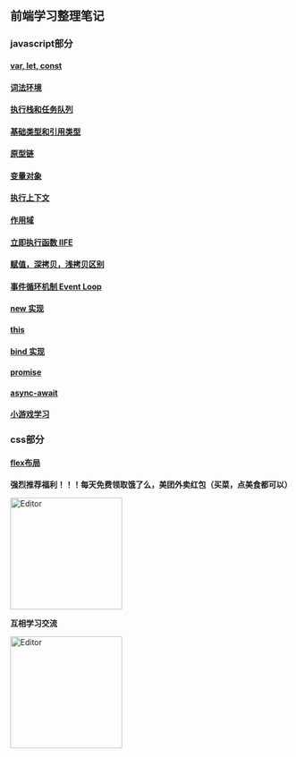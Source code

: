 ## 前端学习整理笔记

### javascript部分
  #### [var, let, const](https://github.com/wangQiaoBrother/javascript-basic-learn/issues/3)  
  #### [词法环境](https://github.com/wangQiaoBrother/javascript-basic-learn/issues/7)  
  #### [执行栈和任务队列](https://github.com/wangQiaoBrother/javascript-basic-learn/issues/8)  
  #### [基础类型和引用类型](https://github.com/wangQiaoBrother/javascript-basic-learn/issues/5)  
  #### [原型链](https://github.com/wangQiaoBrother/javascript-basic-learn/issues/9)  
  #### [变量对象](https://github.com/wangQiaoBrother/javascript-basic-learn/issues/11) 
  #### [执行上下文](https://github.com/wangQiaoBrother/javascript-basic-learn/issues/10)  
  #### [作用域](https://github.com/wangQiaoBrother/javascript-basic-learn/issues/12)  
  #### [立即执行函数 IIFE](https://github.com/wangQiaoBrother/javascript-basic-learn/issues/13)  
  #### [赋值，深拷贝，浅拷贝区别](https://github.com/wangQiaoBrother/javascript-basic-learn/issues/4)  
  #### [事件循环机制 Event Loop](https://github.com/wangQiaoBrother/javascript-basic-learn/issues/6)  
  #### [new 实现](https://github.com/wangQiaoBrother/javascript-basic-learn/issues/14)  
  #### [this](https://github.com/wangQiaoBrother/javascript-basic-learn/issues/15)  
  #### [bind 实现](https://github.com/wangQiaoBrother/javascript-basic-learn/issues/16)  
  #### [promise](https://github.com/wangQiaoBrother/javascript-basic-learn/issues/1)  
  #### [async-await](https://github.com/wangQiaoBrother/javascript-basic-learn/issues/2)  
  #### [小游戏学习](https://github.com/wangQiaoBrother/mini-games)  
  
  
  
### css部分
  #### [flex布局](https://github.com/wangQiaoBrother/javascript-basic-learn/issues/17)  
  

**强烈推荐福利！！！每天免费领取饿了么，美团外卖红包（买菜，点美食都可以）**

<div align="left">
  <img src="https://user-images.githubusercontent.com/21699695/123602800-bb26af00-d82b-11eb-91dc-2327281c0941.jpg" alt="Editor" width="200">
</div>

**互相学习交流**

<div align="left">
  <img src="https://user-images.githubusercontent.com/21699695/123603292-4f911180-d82c-11eb-809b-9c9f6232ba04.png" alt="Editor" width="200">
</div>
